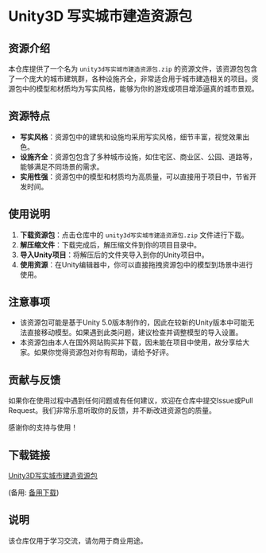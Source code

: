 # Unity3D 写实城市建造资源包

## 资源介绍

本仓库提供了一个名为 `unity3d写实城市建造资源包.zip` 的资源文件，该资源包包含了一个庞大的城市建筑群，各种设施齐全，非常适合用于城市建造相关的项目。资源包中的模型和材质均为写实风格，能够为你的游戏或项目增添逼真的城市景观。

## 资源特点

- **写实风格**：资源包中的建筑和设施均采用写实风格，细节丰富，视觉效果出色。
- **设施齐全**：资源包包含了多种城市设施，如住宅区、商业区、公园、道路等，能够满足不同场景的需求。
- **实用性强**：资源包中的模型和材质均为高质量，可以直接用于项目中，节省开发时间。

## 使用说明

1. **下载资源包**：点击仓库中的 `unity3d写实城市建造资源包.zip` 文件进行下载。
2. **解压缩文件**：下载完成后，解压缩文件到你的项目目录中。
3. **导入Unity项目**：将解压后的文件夹导入到你的Unity项目中。
4. **使用资源**：在Unity编辑器中，你可以直接拖拽资源包中的模型到场景中进行使用。

## 注意事项

- 该资源包可能是基于Unity 5.0版本制作的，因此在较新的Unity版本中可能无法直接移动模型。如果遇到此类问题，建议检查并调整模型的导入设置。
- 本资源包由本人在国外网站购买并下载，因未能在项目中使用，故分享给大家。如果你觉得资源包对你有帮助，请给予好评。

## 贡献与反馈

如果你在使用过程中遇到任何问题或有任何建议，欢迎在仓库中提交Issue或Pull Request。我们非常乐意听取你的反馈，并不断改进资源包的质量。

感谢你的支持与使用！

## 下载链接
[Unity3D写实城市建造资源包](https://pan.quark.cn/s/06670410bc97) 

(备用: [备用下载](https://pan.baidu.com/s/17OmWaidrfMm9DMA1Ai-9Jw?pwd=1234))

## 说明

该仓库仅用于学习交流，请勿用于商业用途。
